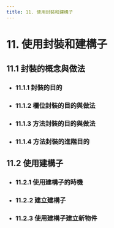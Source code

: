 ```yaml
---
title: 11. 使用封裝和建構子
---
```


# 11. 使用封裝和建構子
## 11.1 封裝的概念與做法
  - ### 11.1.1 封裝的目的
  - ### 11.1.2 欄位封裝的目的與做法
  - ### 11.1.3 方法封裝的目的與做法
  - ### 11.1.4 方法封裝的進階目的

## 11.2 使用建構子
  - ### 11.2.1 使用建構子的時機
  - ### 11.2.2 建立建構子
  - ### 11.2.3 使用建構子建立新物件